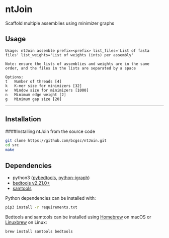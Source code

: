 # ntJoin

Scaffold multiple assemblies using minimizer graphs

## Usage
```
Usage: ntJoin assemble prefix=<prefix> list_files='List of fasta files' list_weights='List of weights (ints) per assembly'

Note: ensure the lists of assemblies and weights are in the same order, and the files in the lists are separated by a space

Options:
t	Number of threads [4]
k	K-mer size for minimizers [32]
w	Window size for minimizers [1000]
n	Minimum edge weight [2]
g	Minimum gap size [20]
```
--------
## Installation
####Installing ntJoin from the source code
```sh
git clone https://github.com/bcgsc/ntJoin.git
cd src
make
```

## Dependencies
* python3 ([pybedtools](https://daler.github.io/pybedtools/), [python-igraph](https://igraph.org/python/))
* [bedtools v2.21.0+](https://bedtools.readthedocs.io/en/latest/)
* [samtools](https://github.com/samtools/samtools)

Python dependencies can be installed with:
```sh
pip3 install -r requirements.txt
```
Bedtools and samtools can be installed using [Homebrew](https://brew.sh) on macOS or [Linuxbrew](http://linuxbrew.sh) on Linux:
```sh
brew install samtools bedtools
```